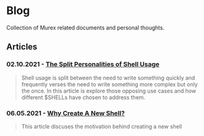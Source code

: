 # Blog

Collection of Murex related documents and personal thoughts.

## Articles

### 02.10.2021 - [The Split Personalities of Shell Usage](blog/split_personalities.md)

> Shell usage is split between the need to write something quickly and frequently verses the need to write something more complex but only the once. In this article is explore those opposing use cases and how different $SHELLs have chosen to address them.


### 06.05.2021 - [Why Create A New Shell?](blog/why_create_a_new_shell.md)

> This article discuses the motivation behind creating a new shell


